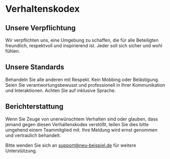 # Verhaltenskodex

## Unsere Verpflichtung
Wir verpflichten uns, eine Umgebung zu schaffen, die für alle Beteiligten freundlich, respektvoll und inspirierend ist. Jeder soll sich sicher und wohl fühlen.

## Unsere Standards
Behandeln Sie alle anderen mit Respekt. Kein Mobbing oder Belästigung. Seien Sie verantwortungsbewusst und professionell in Ihrer Kommunikation und Interaktionen. Achten Sie auf inklusive Sprache.

## Berichterstattung
Wenn Sie Zeuge von unerwünschtem Verhalten sind oder glauben, dass jemand gegen diesen Verhaltenskodex verstößt, teilen Sie dies bitte umgehend einem Teammitglied mit. Ihre Meldung wird ernst genommen und vertraulich behandelt.

Bitte wenden Sie sich an [support@neu-beispiel.de](mailto:support@neu-beispiel.de) für weitere Unterstützung.